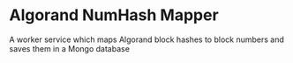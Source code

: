 # Algorand NumHash Mapper

A worker service which maps Algorand block hashes to block numbers and saves them in a Mongo database
